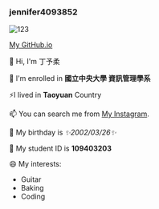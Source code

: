 ### jennifer4093852
![123](https://user-images.githubusercontent.com/106917447/172114334-24b63a08-fe58-4f25-89ca-a0f64986a885.jpg)

[My GitHub.io](https://jennifer4093852.github.io/)

👋 Hi, I'm 丁予柔

🔭 I'm enrolled in **國立中央大學 資訊管理學系**

⚡I lived in **Taoyuan** Country

📫 You can search me from [My Instagram](https://www.instagram.com/jyeoyu/).

🌱 My birthday is *✨2002/03/26✨*

👯 My student ID is **109403203**

😄 My interests:
* Guitar
* Baking
* Coding

<!--
**jennifer4093852/jennifer4093852** is a ✨ _spec![123](https://user-images.githubusercontent.com/106917447/172114303-51cfbed0-3c94-433c-a379-07ac08f13aa1.jpg)
ial_ ✨ repository because its `README.md` (this file) appears on your GitHub profile.

Here are some ideas to get you started:

- 🔭 I’m currently working on ...
- 🌱 I’m currently learning ...
- 👯 I’m looking to collaborate on ...
- 🤔 I’m looking for help with ...
- 💬 Ask me about ...
- 📫 How to reach me: ...
- 😄 Pronouns: ...
- ⚡ Fun fact: ...
-->
